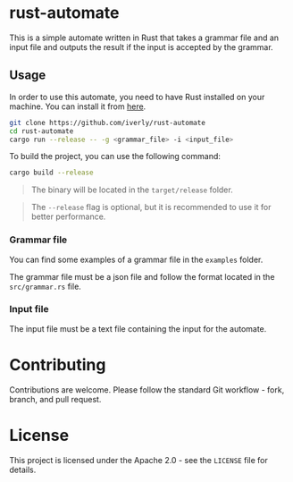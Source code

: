 # rust-automate

This is a simple automate written in Rust that takes a grammar file and an input file and outputs the result if the input is accepted by the grammar.

## Usage

In order to use this automate, you need to have Rust installed on your machine. You can install it from [here](https://www.rust-lang.org/tools/install).

```bash
git clone https://github.com/iverly/rust-automate
cd rust-automate
cargo run --release -- -g <grammar_file> -i <input_file>
```

To build the project, you can use the following command:

```bash
cargo build --release
```

> The binary will be located in the `target/release` folder.

> The `--release` flag is optional, but it is recommended to use it for better performance.

### Grammar file

You can find some examples of a grammar file in the `examples` folder.

The grammar file must be a json file and follow the format located in the `src/grammar.rs` file.

### Input file

The input file must be a text file containing the input for the automate.

# Contributing

Contributions are welcome. Please follow the standard Git workflow - fork, branch, and pull request.

# License

This project is licensed under the Apache 2.0 - see the `LICENSE` file for details.
